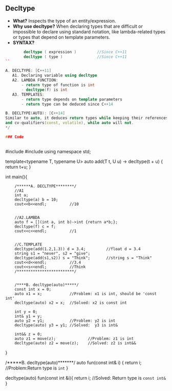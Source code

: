 ## Decltype
- **What?** Inspects the type of an entity/expression.
- **Why use decltype?** When declaring types that are difficult or impossible to declare using standard notation, like lambda-related types or types that depend on template parameters.        
- **SYNTAX?**
```c++
        decltype ( expression )         //Since C++11
        decltype ( type )               //Since C++11
``

A. DECLTYPE: [C++11]
   A1. Declaring variable using decltype
   A2. LAMBDA FUNCTION:
       - return type of function is int
       - decltype(f) is int
   A3. TEMPLATES:
       - return type depends on template parameters
       - return type can be deduced since C++14

B. DECLTYPE(AUTO): [C++14]
Similar to auto, it deduces return types while keeping their references
and cv-qualifiers(const, volatile), while auto will not.       
*/

### Code
        
```
#include<iostream>
#include<string>
using namespace std;

template<typename T, typename U>
auto add(T t, U u) -> decltype(t + u)
{
    return t+u;
}

int main(){

        /******A. DECLTYPE********/
        //A1
        int a;
        decltype(a) b = 10;
        cout<<b<<endl;          //10


        //A2.LAMBDA
        auto f = [](int a, int b)->int {return a*b;};
        decltype(f) c = f;
        cout<<c<<endl;          //1


        //C.TEMPLATE
        decltype(add(1.2,1.3)) d = 3.4;         //float d = 3.4
        string s1 = "never", s2 = "give";
        decltype(add(s1,s2)) s = "Think";       //string s = "Think"
        cout<<d<<endl;          //3.4
        cout<<s<<endl;          //Think
        /*************************/


        /****B. decltype(auto)*****/
        const int x = 0;
        auto x1 = x;            //Problem: x1 is int, should be 'const int'
        decltype(auto) x2 = x;  //Solved: x2 is const int

        int y = 0;
        int& y1 = y;
        auto y2 = y1;           //Problem: y2 is int
        decltype(auto) y3 = y1; //Solved:  y3 is int&   

        int&& z = 0;
        auto z1 = move(z);              //Problem: z1 is int
        decltype(auto) z2 = move(z);    //Solved: z2 is int&&   
}

/*****B. decltype(auto)*******/
auto fun(const int& i) {
        return i;                       //Problem:Return type is `int`
}

decltype(auto) fun(const int &i){
        return i;                       //Solved: Return type is `const int&`
}
```
